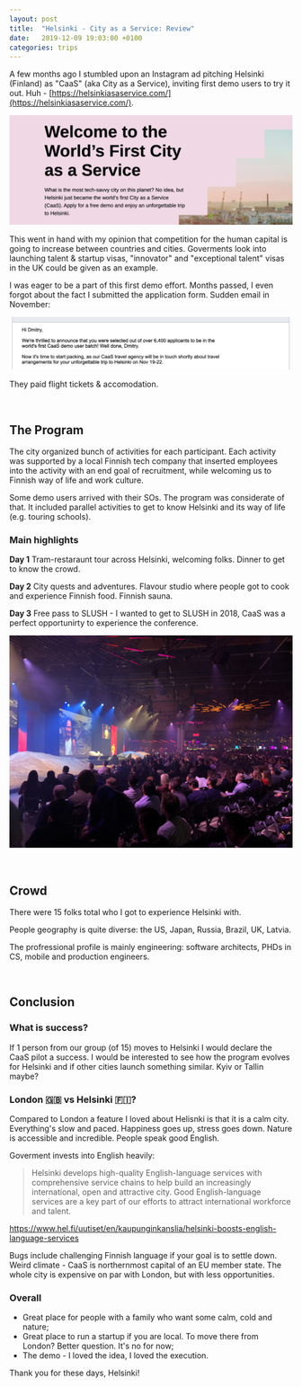 ```yaml
---
layout: post
title:  "Helsinki - City as a Service: Review"
date:   2019-12-09 19:03:00 +0100
categories: trips
---
```


A few months ago I stumbled upon an Instagram ad pitching Helsinki (Finland) as "CaaS" (aka City as a Service), inviting first demo users to try it out. Huh - [https://helsinkiasaservice.com/](https://helsinkiasaservice.com/).

![](/assets/caas.png)

This went in hand with my opinion that competition for the human capital is going to increase between countries and cities. Goverments look into launching talent & startup visas, "innovator" and "exceptional talent" visas in the UK could be given as an example.

I was eager to be a part of this first demo effort. Months passed, I even forgot about the fact I submitted the application form. Sudden email in November:

![](/assets/caas2.png)

They paid flight tickets & accomodation. 

<br>

## The Program

The city organized bunch of activities for each participant. Each activity was supported by a local Finnish tech company that inserted employees into the activity with an end goal of recruitment, while welcoming us to Finnish way of life and work culture.

Some demo users arrived with their SOs. The program was considerate of that. It included parallel activities to get to know Helsinki and its way of life (e.g. touring schools).

### Main highlights
__Day 1__
Tram-restaraunt tour across Helsinki, welcoming folks. 
Dinner to get to know the crowd.

__Day 2__
City quests and adventures. 
Flavour studio where people got to cook and experience Finnish food. 
Finnish sauna.

__Day 3__
Free pass to SLUSH - I wanted to get to SLUSH in 2018, CaaS was a perfect opportunirty to experience the conference. 

![](/assets/slush.jpg)

<br>

## Crowd

There were 15 folks total who I got to experience Helsinki with.

People geography is quite diverse: the US, Japan, Russia, Brazil, UK, Latvia.

The profressional profile is mainly engineering: software architects, PHDs in CS, mobile and production engineers. 

<br>

## Conclusion

### What is success?

If 1 person from our group (of 15) moves to Helsinki I would declare the CaaS pilot a success. I would be interested to see how the program evolves for Helsinki and if other cities launch something similar. Kyiv or Tallin maybe? 

### London 🇬🇧 vs Helsinki 🇫🇮?

Compared to London a feature I loved about Helisnki is that it is a calm city. Everything's slow and paced. Happiness goes up, stress goes down. Nature is accessible and incredible. People speak good English. 

Goverment invests into English heavily:
> Helsinki develops high-quality English-language services with comprehensive service chains to help build an increasingly international, open and attractive city. Good English-language services are a key part of our efforts to attract international workforce and talent.

https://www.hel.fi/uutiset/en/kaupunginkanslia/helsinki-boosts-english-language-services

Bugs include challenging Finnish language if your goal is to settle down. Weird climate - CaaS is northernmost capital of an EU member state. The whole city is expensive on par with London, but with less opportunities. 

### Overall

- Great place for people with a family who want some calm, cold and nature;
- Great place to run a startup if you are local. To move there from London? Better question. It's no for now;
- The demo - I loved the idea, I loved the execution. 

Thank you for these days, Helsinki!
